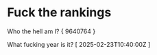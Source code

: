 # Fuck the rankings

Who the hell am I?
{ 9640764 }

What fucking year is it?
[ 2025-02-23T10:40:00Z ]
